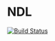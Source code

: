 # NDL

[![Build Status](https://travis-ci.org/mguzmann/NDL.jl.svg?branch=master)](https://travis-ci.org/mguzmann/NDL.jl)
